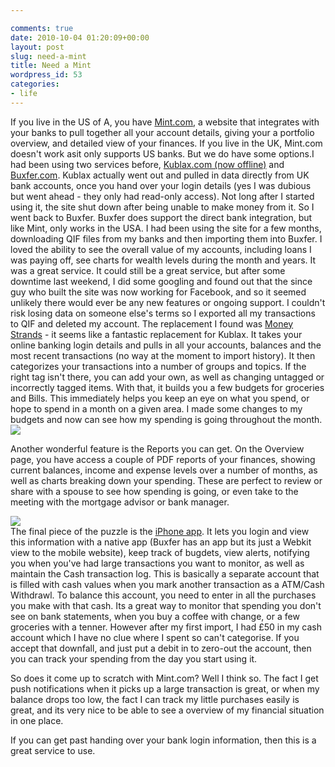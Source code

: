 ```yaml
---

comments: true
date: 2010-10-04 01:20:09+00:00
layout: post
slug: need-a-mint
title: Need a Mint
wordpress_id: 53
categories:
- life
---
```


If you live in the US of A, you have [Mint.com](http://Mint.com), a website that integrates with your banks to pull together all your account details, giving your a portfolio overview, and detailed view of your finances. If you live in the UK, Mint.com doesn't work asit only supports US banks. But we do have some options.I had been using two services before, [Kublax.com (now offline)](http://www.kublax.com/) and [Buxfer.com](http://buxfer.com). Kublax actually went out and pulled in data directly from UK bank accounts, once you hand over your login details (yes I was dubious but went ahead - they only had read-only access). Not long after I started using it, the site shut down after being unable to make money from it. So I went back to Buxfer. Buxfer does support the direct bank integration, but like Mint, only works in the USA. I had been using the site for a few months, downloading QIF files from my banks and then importing them into Buxfer. I loved the ability to see the overall value of my accounts, including loans I was paying off, see charts for wealth levels during the month and years. It was a great service.
It could still be a great service, but after some downtime last weekend, I did some googling and found out that the since guy who built the site was now working for Facebook, and so it seemed unlikely there would ever be any new features or ongoing support.
I couldn't risk losing data on someone else's terms so I exported all my transactions to QIF and deleted my account.
The replacement I found was [Money Strands](http://money.strands.com) - it seems like a fantastic replacement for Kublax. It takes your online banking login details and pulls in all your accounts, balances and the most recent transactions (no way at the moment to import history). It then categorizes your transactions into a number of groups and topics. If the right tag isn't there, you can add your own, as well as changing untagged or incorrectly tagged items. With that, it builds you a few budgets for groceries and Bills. This immediately helps you keep an eye on what you spend, or hope to spend in a month on a given area. I made some changes to my budgets and now can see how my spending is going throughout the month.  
![](/assets/moneystrands_budget.png)

Another wonderful feature is the Reports you can get. On the Overview page, you have access a couple of PDF reports of your finances, showing current balances, income and expense levels over a number of months, as well as charts breaking down your spending. These are perfect to review or share with a spouse to see how spending is going, or even take to the meeting with the mortgage advisor or bank manager.

![](/assets/moneystrands_piechart.png)  
The final piece of the puzzle is the [iPhone app](http://itunes.apple.com/us/app/moneystrands/id306480796?mt=8). It lets you login and view this information with a native app (Buxfer has an app but its just a Webkit view to the mobile website), keep track of bugdets, view alerts, notifying you when you've had large transactions you want to monitor, as well as maintain the Cash transaction log. This is basically a separate account that is filled with cash values when you mark another transaction as a ATM/Cash Withdrawl. To balance this account, you need to enter in all the purchases you make with that cash. Its a great way to monitor that spending you don't see on bank statements, when you buy a coffee with change, or a few groceries with a tenner. However after my first import, I had £50 in my cash account which I have no clue where I spent so can't categorise. If you accept that downfall, and just put a debit in to zero-out the account, then you can track your spending from the day you start using it.

So does it come up to scratch with Mint.com? Well I think so. The fact I get push notifications when it picks up a large transaction is great, or when my balance drops too low, the fact I can track my little purchases easily is great, and its very nice to be able to see a overview of my financial situation in one place.

If you can get past handing over your bank login information, then this is a great service to use.
